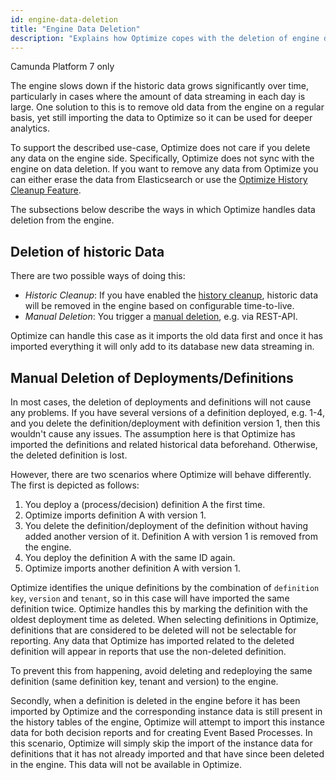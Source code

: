 ```yaml
---
id: engine-data-deletion
title: "Engine Data Deletion"
description: "Explains how Optimize copes with the deletion of engine data."
---
```


<span class="badge badge--platform">Camunda Platform 7 only</span>

The engine slows down if the historic data grows significantly over time, particularly in cases where the amount of data streaming in each day is large. One solution to this is to remove old data from the engine on a regular basis, yet still importing the data to Optimize so it can be used for deeper analytics.

To support the described use-case, Optimize does not care if you delete any data on the engine side. Specifically, Optimize does not sync with the engine on data deletion. If you want to remove any data from Optimize you can either erase the data from Elasticsearch or use the [Optimize History Cleanup Feature](./../setup/history-cleanup.md).

The subsections below describe the ways in which Optimize handles data deletion from the engine.


## Deletion of historic Data

There are two possible ways of doing this:

* *Historic Cleanup*: If you have enabled the [history cleanup](https://docs.camunda.org/manual/latest/user-guide/process-engine/history/#history-cleanup), historic data will be removed in the engine based on configurable time-to-live. 
* *Manual Deletion*: You trigger a [manual deletion](https://docs.camunda.org/manual/latest/reference/rest/history/process-instance/post-delete/), e.g. via REST-API. 

Optimize can handle this case as it imports the old data first and once it has imported everything it will only add to its database new data streaming in.


## Manual Deletion of Deployments/Definitions

In most cases, the deletion of deployments and definitions will not cause any problems. If you have several versions of a definition deployed, e.g. 1-4, and you delete the definition/deployment with definition version 1, then this wouldn't cause any issues. The assumption here is that Optimize has imported the definitions and related historical data beforehand. Otherwise, the deleted definition is lost.

However, there are two scenarios where Optimize will behave differently. The first is depicted as follows:

1. You deploy a (process/decision) definition A the first time.
2. Optimize imports definition A with version 1.
3. You delete the definition/deployment of the definition without having added another version of it. Definition A with version 1 is removed from the engine.
4. You deploy the definition A with the same ID again.
5. Optimize imports another definition A with version 1.

Optimize identifies the unique definitions by the combination of `definition key`, `version` and `tenant`, so in this case will have imported the same definition twice. Optimize handles this by marking the definition with the oldest deployment time as deleted. When selecting definitions in Optimize, definitions that are considered to be deleted will not be selectable for reporting. Any data that Optimize has imported related to the deleted definition will appear in reports that use the non-deleted definition.

To prevent this from happening, avoid deleting and redeploying the same definition (same definition key, tenant and version) to the engine.

Secondly, when a definition is deleted in the engine before it has been imported by Optimize and the corresponding instance data is still present in the history tables of the engine, Optimize will attempt to import this instance data for both decision reports and for creating Event Based Processes. In this scenario, Optimize will simply skip the import of the instance data for definitions that it has not already imported and that have since been deleted in the engine. This data will not be available in Optimize.